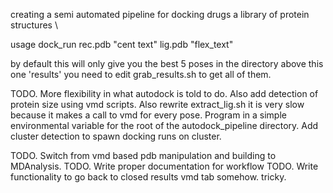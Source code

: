 creating a semi automated pipeline for docking drugs a library of protein structures \\

usage  dock_run rec.pdb "cent text" lig.pdb "flex_text"

by default this will only give you the best 5 poses in the directory above this one 'results' you need to edit grab_results.sh to 
get all of them. 

TODO. More flexibility in what autodock is told to do. Also add detection of protein size using vmd scripts. Also rewrite extract_lig.sh it is very slow because it makes a call to vmd for every pose. Program in a simple environmental variable for the root of the autodock_pipeline directory. Add cluster detection to spawn docking runs on cluster.

TODO. Switch from vmd based pdb manipulation and building to MDAnalysis.
TODO. Write proper documentation for workflow
TODO. Write functionality to go back to closed results vmd tab somehow. tricky.

